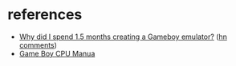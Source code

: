 # references

- [Why did I spend 1.5 months creating a Gameboy emulator?](http://blog.rekawek.eu/2017/02/09/coffee-gb/)
  ([hn comments](https://news.ycombinator.com/item?id=17134668))
- [Game Boy CPU Manua](http://marc.rawer.de/Gameboy/Docs/GBCPUman.pdf) 
